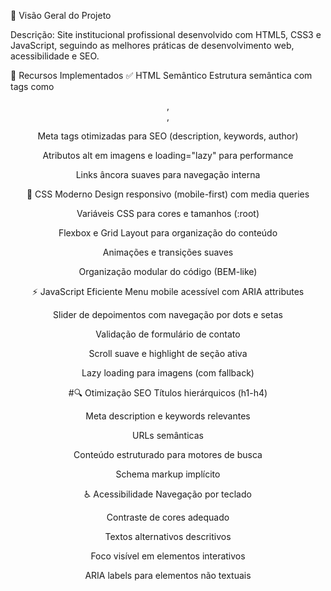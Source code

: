📌 Visão Geral do Projeto

Descrição: Site institucional profissional desenvolvido com HTML5, CSS3 e JavaScript, seguindo as melhores práticas de desenvolvimento web, acessibilidade e SEO.

🚀 Recursos Implementados
✅ HTML Semântico
Estrutura semântica com tags como <header>, <section>, <footer>

Meta tags otimizadas para SEO (description, keywords, author)

Atributos alt em imagens e loading="lazy" para performance

Links âncora suaves para navegação interna

🎨 CSS Moderno
Design responsivo (mobile-first) com media queries

Variáveis CSS para cores e tamanhos (:root)

Flexbox e Grid Layout para organização do conteúdo

Animações e transições suaves

Organização modular do código (BEM-like)

⚡ JavaScript Eficiente
Menu mobile acessível com ARIA attributes

Slider de depoimentos com navegação por dots e setas

Validação de formulário de contato

Scroll suave e highlight de seção ativa

Lazy loading para imagens (com fallback)

#🔍 Otimização SEO
Títulos hierárquicos (h1-h4)

Meta description e keywords relevantes

URLs semânticas

Conteúdo estruturado para motores de busca

Schema markup implícito

♿ Acessibilidade
Navegação por teclado

Contraste de cores adequado

Textos alternativos descritivos

Foco visível em elementos interativos

ARIA labels para elementos não textuais
